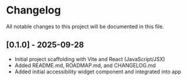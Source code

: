 # Changelog

All notable changes to this project will be documented in this file.

## [0.1.0] - 2025-09-28

- Initial project scaffolding with Vite and React (JavaScript/JSX)
- Added README.md, ROADMAP.md, and CHANGELOG.md
- Added initial accessibility widget component and integrated into app
